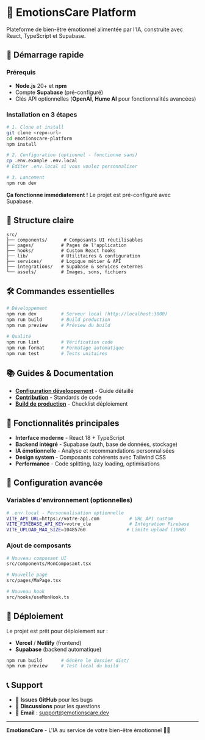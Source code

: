 # 🧠 EmotionsCare Platform

Plateforme de bien-être émotionnel alimentée par l'IA, construite avec React, TypeScript et Supabase.

## 🚀 Démarrage rapide

### Prérequis
- **Node.js** 20+ et **npm** 
- Compte **Supabase** (pré-configuré)
- Clés API optionnelles (**OpenAI**, **Hume AI** pour fonctionnalités avancées)

### Installation en 3 étapes
```bash
# 1. Clone et install
git clone <repo-url>
cd emotionscare-platform
npm install

# 2. Configuration (optionnel - fonctionne sans)
cp .env.example .env.local
# Éditer .env.local si vous voulez personnaliser

# 3. Lancement
npm run dev
```

**Ça fonctionne immédiatement !** Le projet est pré-configuré avec Supabase.

## 📁 Structure claire

```
src/
├── components/      # Composants UI réutilisables  
├── pages/          # Pages de l'application
├── hooks/          # Custom React hooks
├── lib/            # Utilitaires & configuration
├── services/       # Logique métier & API
├── integrations/   # Supabase & services externes
└── assets/         # Images, sons, fichiers
```

## 🛠️ Commandes essentielles

```bash
# Développement
npm run dev         # Serveur local (http://localhost:3000)
npm run build       # Build production
npm run preview     # Préview du build

# Qualité
npm run lint        # Vérification code
npm run format      # Formatage automatique  
npm run test        # Tests unitaires
```

## 📚 Guides & Documentation

- **[Configuration développement](./docs/DEVELOPMENT_SETUP.md)** - Guide détaillé
- **[Contribution](./CONTRIBUTING.md)** - Standards de code
- **[Build de production](./docs/BUILD_CHECKLIST.md)** - Checklist déploiement

## 🎯 Fonctionnalités principales

- **Interface moderne** - React 18 + TypeScript
- **Backend intégré** - Supabase (auth, base de données, stockage)
- **IA émotionnelle** - Analyse et recommandations personnalisées
- **Design system** - Composants cohérents avec Tailwind CSS
- **Performance** - Code splitting, lazy loading, optimisations

## 🔧 Configuration avancée

### Variables d'environnement (optionnelles)
```bash
# .env.local - Personnalisation optionnelle
VITE_API_URL=https://votre-api.com           # URL API custom
VITE_FIREBASE_API_KEY=votre_cle              # Intégration Firebase
VITE_UPLOAD_MAX_SIZE=10485760               # Limite upload (10MB)
```

### Ajout de composants
```bash
# Nouveau composant UI
src/components/MonComposant.tsx

# Nouvelle page
src/pages/MaPage.tsx  

# Nouveau hook
src/hooks/useMonHook.ts
```

## 🚀 Déploiement

Le projet est prêt pour déploiement sur :
- **Vercel** / **Netlify** (frontend)
- **Supabase** (backend automatique)

```bash
npm run build       # Génère le dossier dist/
npm run preview     # Test local du build
```

## 📞 Support

- 🐛 **Issues GitHub** pour les bugs
- 💬 **Discussions** pour les questions  
- 📧 **Email** : support@emotionscare.dev

---

**EmotionsCare** - L'IA au service de votre bien-être émotionnel 🧠💙